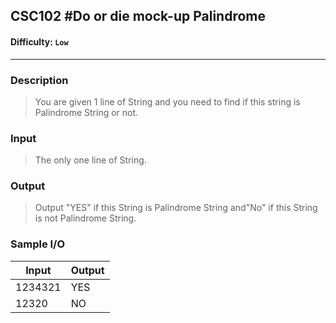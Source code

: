 
## CSC102 #Do or die mock-up Palindrome

#### Difficulty: `Low`

- - -

### Description

> You are given 1 line of String and you need to find if this string is Palindrome String or not.


### Input

>The only one line of String.

### Output

> Output "YES" if this String is Palindrome String and"No" if this String is not Palindrome String.

### Sample I/O

| Input | Output |
| ----- | ------ |
| 1234321| YES
| 12320 | NO
